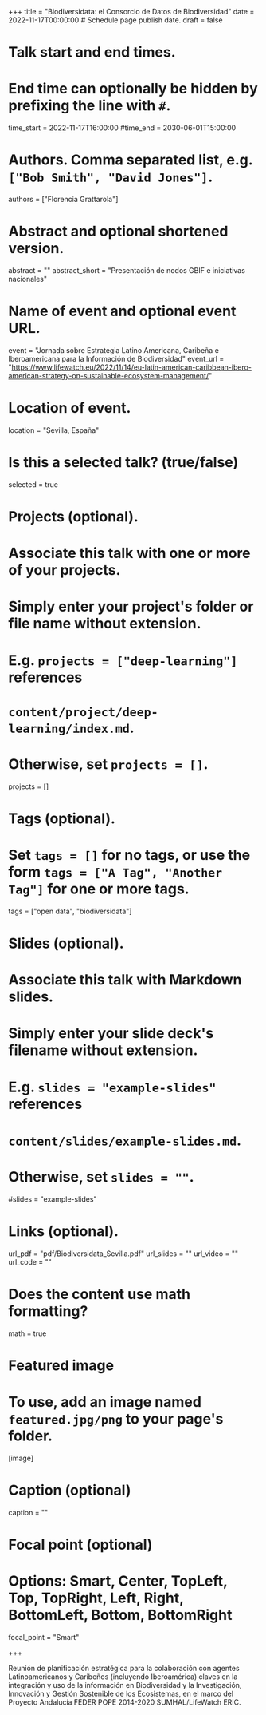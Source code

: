 +++
title = "Biodiversidata: el Consorcio de Datos de Biodiversidad"
date = 2022-11-17T00:00:00  # Schedule page publish date.
draft = false

# Talk start and end times.
#   End time can optionally be hidden by prefixing the line with `#`.
time_start = 2022-11-17T16:00:00
#time_end = 2030-06-01T15:00:00

# Authors. Comma separated list, e.g. `["Bob Smith", "David Jones"]`.
authors = ["Florencia Grattarola"]

# Abstract and optional shortened version.
abstract = ""
abstract_short = "Presentación de nodos GBIF e iniciativas nacionales"

# Name of event and optional event URL.
event = "Jornada sobre Estrategia Latino Americana, Caribeña e Iberoamericana para la Información de Biodiversidad"
event_url = "https://www.lifewatch.eu/2022/11/14/eu-latin-american-caribbean-ibero-american-strategy-on-sustainable-ecosystem-management/"

# Location of event.
location = "Sevilla, España"

# Is this a selected talk? (true/false)
selected = true

# Projects (optional).
#   Associate this talk with one or more of your projects.
#   Simply enter your project's folder or file name without extension.
#   E.g. `projects = ["deep-learning"]` references
#   `content/project/deep-learning/index.md`.
#   Otherwise, set `projects = []`.
projects = []

# Tags (optional).
#   Set `tags = []` for no tags, or use the form `tags = ["A Tag", "Another Tag"]` for one or more tags.
tags = ["open data", "biodiversidata"]

# Slides (optional).
#   Associate this talk with Markdown slides.
#   Simply enter your slide deck's filename without extension.
#   E.g. `slides = "example-slides"` references
#   `content/slides/example-slides.md`.
#   Otherwise, set `slides = ""`.
#slides = "example-slides"

# Links (optional).
url_pdf = "pdf/Biodiversidata_Sevilla.pdf"
url_slides = ""
url_video = ""
url_code = ""

# Does the content use math formatting?
math = true

# Featured image
# To use, add an image named `featured.jpg/png` to your page's folder.
[image]
  # Caption (optional)
  caption = ""

  # Focal point (optional)
  # Options: Smart, Center, TopLeft, Top, TopRight, Left, Right, BottomLeft, Bottom, BottomRight
  focal_point = "Smart"

+++

Reunión de planificación estratégica para la colaboración con agentes Latinoamericanos y Caribeños (incluyendo Iberoamérica) claves en la integración y uso de la información en Biodiversidad y la Investigación, Innovación y Gestión Sostenible de los Ecosistemas, en el marco del Proyecto Andalucía FEDER POPE 2014-2020 SUMHAL/LifeWatch ERIC.
